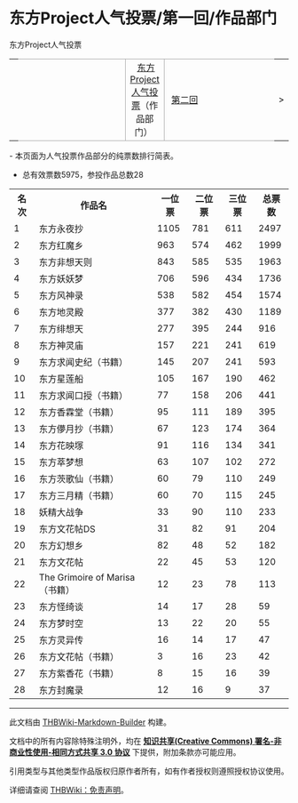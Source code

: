 # 东方Project人气投票/第一回/作品部门

<!-- source html: G:\repos\THBWiki-Markdown-Builder\THBWikiMarkdown\Temp\main\3\3d\ns0%3A%E4%B8%9C%E6%96%B9Project%E4%BA%BA%E6%B0%94%E6%8A%95%E7%A5%A8%2F%E7%AC%AC%E4%B8%80%E5%9B%9E%2F%E4%BD%9C%E5%93%81%E9%83%A8%E9%97%A8.html -->

东方Project人气投票

<center>

<table>
<tbody><tr>
<td>
</td>
<td style="border-top: 1px solid #aaaaaa; border-bottom: 1px solid #aaaaaa; width: 50%; text-align: right">
</td>
<td style="text-align: center; border-left: 1px solid #aaaaaa; border-right: 1px solid #aaaaaa; border-top: 1px solid #aaaaaa; border-bottom: 1px solid #aaaaaa;">&#160;<a href="./东方Project人气投票.md" title="东方Project人气投票">东方Project人气投票</a>（作品部门）&#160;
</td>
<td style="border-top: 1px solid #aaaaaa; border-bottom: 1px solid #aaaaaa; width: 50%; text-align: left">&#160;<a href="./东方Project人气投票-第二回-作品部门.md" title="东方Project人气投票/第二回/作品部门">第二回</a>
</td>
<td>&gt;
</td></tr></tbody></table>

  
</center>
- 本页面为人气投票作品部分的纯票数排行简表。

- 总有效票数5975，参投作品总数28


<table>
<tbody><tr>
<th>名次</th>
<th>作品名</th>
<th>一位票</th>
<th>二位票</th>
<th>三位票</th>
<th>总票数
</th></tr>
<tr>
<td>1</td>
<td>东方永夜抄</td>
<td>1105</td>
<td>781</td>
<td>611</td>
<td>2497
</td></tr>
<tr>
<td>2</td>
<td>东方红魔乡</td>
<td>963</td>
<td>574</td>
<td>462</td>
<td>1999
</td></tr>
<tr>
<td>3</td>
<td>东方非想天则</td>
<td>843</td>
<td>585</td>
<td>535</td>
<td>1963
</td></tr>
<tr>
<td>4</td>
<td>东方妖妖梦</td>
<td>706</td>
<td>596</td>
<td>434</td>
<td>1736
</td></tr>
<tr>
<td>5</td>
<td>东方风神录</td>
<td>538</td>
<td>582</td>
<td>454</td>
<td>1574
</td></tr>
<tr>
<td>6</td>
<td>东方地灵殿</td>
<td>377</td>
<td>382</td>
<td>430</td>
<td>1189
</td></tr>
<tr>
<td>7</td>
<td>东方绯想天</td>
<td>277</td>
<td>395</td>
<td>244</td>
<td>916
</td></tr>
<tr>
<td>8</td>
<td>东方神灵庙</td>
<td>157</td>
<td>221</td>
<td>241</td>
<td>619
</td></tr>
<tr>
<td>9</td>
<td>东方求闻史纪（书籍）</td>
<td>145</td>
<td>207</td>
<td>241</td>
<td>593
</td></tr>
<tr>
<td>10</td>
<td>东方星莲船</td>
<td>105</td>
<td>167</td>
<td>190</td>
<td>462
</td></tr>
<tr>
<td>11</td>
<td>东方求闻口授（书籍）</td>
<td>77</td>
<td>158</td>
<td>206</td>
<td>441
</td></tr>
<tr>
<td>12</td>
<td>东方香霖堂（书籍）</td>
<td>95</td>
<td>111</td>
<td>189</td>
<td>395
</td></tr>
<tr>
<td>13</td>
<td>东方儚月抄（书籍）</td>
<td>67</td>
<td>123</td>
<td>174</td>
<td>364
</td></tr>
<tr>
<td>14</td>
<td>东方花映塚</td>
<td>91</td>
<td>116</td>
<td>134</td>
<td>341
</td></tr>
<tr>
<td>15</td>
<td>东方萃梦想</td>
<td>63</td>
<td>107</td>
<td>102</td>
<td>272
</td></tr>
<tr>
<td>16</td>
<td>东方茨歌仙（书籍）</td>
<td>60</td>
<td>79</td>
<td>110</td>
<td>249
</td></tr>
<tr>
<td>17</td>
<td>东方三月精（书籍）</td>
<td>60</td>
<td>70</td>
<td>115</td>
<td>245
</td></tr>
<tr>
<td>18</td>
<td>妖精大战争</td>
<td>33</td>
<td>90</td>
<td>110</td>
<td>233
</td></tr>
<tr>
<td>19</td>
<td>东方文花帖DS</td>
<td>31</td>
<td>82</td>
<td>91</td>
<td>204
</td></tr>
<tr>
<td>20</td>
<td>东方幻想乡</td>
<td>82</td>
<td>48</td>
<td>52</td>
<td>182
</td></tr>
<tr>
<td>21</td>
<td>东方文花帖</td>
<td>22</td>
<td>45</td>
<td>53</td>
<td>120
</td></tr>
<tr>
<td>22</td>
<td>The Grimoire of Marisa（书籍）</td>
<td>12</td>
<td>23</td>
<td>78</td>
<td>113
</td></tr>
<tr>
<td>23</td>
<td>东方怪绮谈</td>
<td>14</td>
<td>17</td>
<td>28</td>
<td>59
</td></tr>
<tr>
<td>24</td>
<td>东方梦时空</td>
<td>13</td>
<td>22</td>
<td>20</td>
<td>55
</td></tr>
<tr>
<td>25</td>
<td>东方灵异传</td>
<td>16</td>
<td>14</td>
<td>17</td>
<td>47
</td></tr>
<tr>
<td>26</td>
<td>东方文花帖（书籍）</td>
<td>3</td>
<td>16</td>
<td>23</td>
<td>42
</td></tr>
<tr>
<td>27</td>
<td>东方紫香花（书籍）</td>
<td>8</td>
<td>15</td>
<td>16</td>
<td>39
</td></tr>
<tr>
<td>28</td>
<td>东方封魔录</td>
<td>12</td>
<td>16</td>
<td>9</td>
<td>37
</td></tr></tbody></table>






---

此文档由 [THBWiki-Markdown-Builder](https://github.com/Delsin-Yu/THBWiki-Markdown-Builder) 构建。

文档中的所有内容除特殊注明外，均在 [**知识共享(Creative Commons) 署名-非商业性使用-相同方式共享 3.0 协议**](https://creativecommons.org/licenses/by-sa/3.0/deed.zh-hans) 下提供，附加条款亦可能应用。

引用类型与其他类型作品版权归原作者所有，如有作者授权则遵照授权协议使用。

详细请查阅 [THBWiki：免责声明](https://thbwiki.cc/THBWiki:%E5%85%8D%E8%B4%A3%E5%A3%B0%E6%98%8E)。

